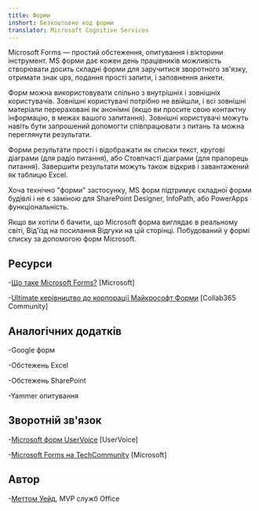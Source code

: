 ```yaml
---
title: Форми
inshort: Безкоштовно код форми
translator: Microsoft Cognitive Services
---
```


Microsoft Forms — простий обстеження, опитування і вікторини інструмент. MS форми дає
кожен день працівників можливість створювати досить складні форми для
заручитися зворотного зв'язку, отримати знак ups, подання прості запити, і
заповнення анкети.

Форм можна використовувати спільно з внутрішніх і зовнішніх користувачів. Зовнішні користувачі
потрібно не ввійшли, і всі зовнішні матеріали перераховані як анонімні
(якщо ви просите свою контактну інформацію, в межах вашого запитання).
Зовнішні користувачі можуть навіть бути запрошений допомогти співпрацювати з питань та
можна переглянути результати.

Форми результати прості і відображати як списки текст, кругові діаграми (для
радіо питання), або Стовпчасті діаграми (для прапорець питання). Завершити
результати можуть також відкрив і завантажений як таблицю Excel.

Хоча технічно "форми" застосунку, MS форм підтримує
складної форми будівлі і не є заміною для SharePoint Designer,
InfoPath, або PowerApps функціональність.

Якщо ви хотіли б бачити, що Microsoft форма виглядає в реальному світі,
Від'їзд на посилання Відгуки на цій сторінці. Побудований у формі списку
за допомогою форм Microsoft.

Ресурси
---------

-[Що таке Microsoft Forms?](https://support.office.com/en-us/forms)
    \[Microsoft\]

-[Ultimate керівництво до корпорації Майкрософт
    Форми](https://collab365.community/ultimate-guide-microsoft-forms/)
    \[Collab365 Community\]

Аналогічних додатків
------------

-Google форм

-Обстежень Excel

-Обстежень SharePoint

-Yammer опитування

Зворотній зв'язок
---------

-[Microsoft форм UserVoice](https://microsoftforms.uservoice.com/forums/386451-welcome-to-microsoft-forms-suggestion-box)
    \[UserVoice\]

-[Microsoft Forms на TechCommunity](https://techcommunity.microsoft.com/t5/Microsoft-Forms/ct-p/MicrosoftForms)
    \[Microsoft\]

Автор
---------

-[Меттом Уейд](https://www.linkedin.com/in/thatmattwade/), MVP служб Office


